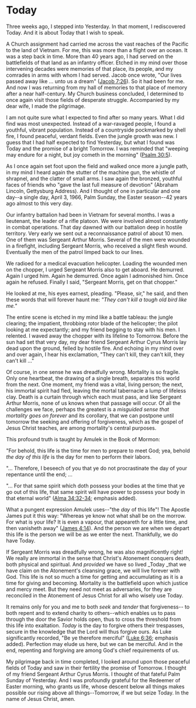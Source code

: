 # Today

Three weeks ago, I stepped into Yesterday. In that moment, I rediscovered
Today. And it is about Today that I wish to speak.

A Church assignment had carried me across the vast reaches of the Pacific to
the land of Vietnam. For me, this was more than a flight over an ocean. It was
a step back in time. More than 40 years ago, I had served on the battlefields
of that land as an infantry officer. Etched in my mind over those intervening
decades were memories of that place, its people, and my comrades in arms with
whom I had served. Jacob once wrote, "Our lives passed away like ... unto us a
dream" ([Jacob
7:26](https://www.lds.org/scriptures/bofm/jacob/7.26?lang=eng#25)). So it had
been for me. And now I was returning from my hall of memories to that place of
memory after a near half-century. My Church business concluded, I determined
to once again visit those fields of desperate struggle. Accompanied by my dear
wife, I made the pilgrimage.

I am not quite sure what I expected to find after so many years. What I did
find was most unexpected. Instead of a war-ravaged people, I found a youthful,
vibrant population. Instead of a countryside pockmarked by shell fire, I found
peaceful, verdant fields. Even the jungle growth was new. I guess that I had
half expected to find Yesterday, but what I found was Today and the promise of
a bright Tomorrow. I was reminded that "weeping may endure for a night, but
joy cometh in the morning" ([Psalm
30:5](https://www.lds.org/scriptures/ot/ps/30.5?lang=eng#4)).

As I once again set foot upon the field and walked once more a jungle path, in
my mind I heard again the stutter of the machine gun, the whistle of shrapnel,
and the clatter of small arms. I saw again the bronzed, youthful faces of
friends who "gave the last full measure of devotion" (Abraham Lincoln,
Gettysburg Address). And I thought of one in particular and one day--a single
day, April 3, 1966, Palm Sunday, the Easter season--42 years ago almost to
this very day.

Our infantry battalion had been in Vietnam for several months. I was a
lieutenant, the leader of a rifle platoon. We were involved almost constantly
in combat operations. That day dawned with our battalion deep in hostile
territory. Very early we sent out a reconnaissance patrol of about 10 men. One
of them was Sergeant Arthur Morris. Several of the men were wounded in a
firefight, including Sergeant Morris, who received a slight flesh wound.
Eventually the men of the patrol limped back to our lines.

We radioed for a medical evacuation helicopter. Loading the wounded men on the
chopper, I urged Sergeant Morris also to get aboard. He demurred. Again I
urged him. Again he demurred. Once again I admonished him. Once again he
refused. Finally I said, "Sergeant Morris, get on that chopper."

He looked at me, his eyes earnest, pleading. "Please, sir," he said, and then
these words that will forever haunt me: _"They can't kill a tough old bird
like me."_

The entire scene is etched in my mind like a battle tableau: the jungle
clearing; the impatient, throbbing rotor blade of the helicopter; the pilot
looking at me expectantly; and my friend begging to stay with his men. I
relented. I waved away the chopper with its lifeline to Tomorrow. Before the
sun had set that very day, my dear friend Sergeant Arthur Cyrus Morris lay
dead upon the ground, felled by hostile fire. And echoing in my mind over and
over again, I hear his exclamation, "They can't kill, they can't kill, they
can't kill ..."

Of course, in one sense he was dreadfully wrong. Mortality is so fragile. Only
one heartbeat, the drawing of a single breath, separates this world from the
next. One moment, my friend was a vital, living person; the next, his immortal
spirit had fled, leaving the mortal tabernacle a lump of lifeless clay. Death
is a curtain through which each must pass, and like Sergeant Arthur Morris,
none of us knows when that passage will occur. Of all the challenges we face,
perhaps the greatest is a _misguided sense that mortality goes on forever_ and
its corollary, that we can postpone until tomorrow the seeking and offering of
forgiveness, which as the gospel of Jesus Christ teaches, are among
mortality's central purposes.

This profound truth is taught by Amulek in the Book of Mormon:

"For behold, this life is the time for men to prepare to meet God; yea, behold
_the day of this life_ is the day for men to perform their labors.

"... Therefore, I beseech of you that ye do not procrastinate the day of your
repentance until the end; ...

"... For that same spirit which doth possess your bodies at the time that ye go
out of this life, that same spirit will have power to possess your body in
that eternal world" ([Alma
34:32-34](https://www.lds.org/scriptures/bofm/alma/34.32-34?lang=eng#31);
emphasis added).

What a pungent expression Amulek uses--"the _day_ of this life"! The Apostle
James put it this way: "Whereas ye know not what shall be on the morrow. For
what is your life? It is even a vapour, that appeareth for a little time, and
then vanisheth away" ([James
4:14](https://www.lds.org/scriptures/nt/james/4.14?lang=eng#13)). And the
person we are when we depart this life is the person we will be as we enter
the next. Thankfully, we do have Today.

If Sergeant Morris was dreadfully wrong, he was also magnificently right! We
really are immortal in the sense that Christ's Atonement conquers death, both
physical and spiritual. And _provided_ we have so lived _Today _that we have
claim on the Atonement's cleansing grace, we will live forever with God. This
life is not so much a time for getting and accumulating as it is a time for
giving and becoming. Mortality is the battlefield upon which justice and mercy
meet. But they need not meet as adversaries, for they are reconciled in the
Atonement of Jesus Christ for all who wisely use Today.

It remains only for you and me to both _seek_ and _tender_ that forgiveness--
to both repent and to extend charity to others--which enables us to pass
through the door the Savior holds open, thus to cross the threshold from this
life into exaltation. _Today_ is the day to forgive others their trespasses,
secure in the knowledge that the Lord will thus forgive ours. As Luke
significantly recorded, "Be ye therefore merciful" ([Luke
6:36](https://www.lds.org/scriptures/nt/luke/6.36?lang=eng#35); emphasis
added). Perfection may elude us here, but we can be merciful. And in the end,
repenting and forgiving are among God's chief requirements of us.

My pilgrimage back in time completed, I looked around upon those peaceful
fields of Today and saw in their fertility the promise of Tomorrow. I thought
of my friend Sergeant Arthur Cyrus Morris. I thought of that fateful Palm
Sunday of Yesterday. And I was profoundly grateful for the Redeemer of Easter
morning, who grants us life, whose descent below all things makes possible our
rising above all things--Tomorrow, if we but seize Today. In the name of Jesus
Christ, amen.


